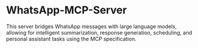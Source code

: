# WhatsApp-MCP-Server
This server bridges WhatsApp messages with large language models, allowing for intelligent summarization, response generation, scheduling, and personal assistant tasks using the MCP specification.
